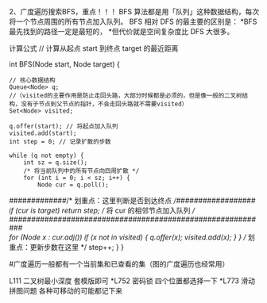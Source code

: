 2、广度遍历搜索BFS，重点！！！
BFS 算法都是用「队列」这种数据结构，每次将一个节点周围的所有节点加入队列。
BFS 相对 DFS 的最主要的区别是：
*BFS 最先找到的路径一定是最短的，
*但代价就是空间复杂度比 DFS 大很多。


计算公式
// 计算从起点 start 到终点 target 的最近距离

  int BFS(Node start, Node target) {

    // 核心数据结构
    Queue<Node> q; 
    //（visited的主要作用是防止走回头路，大部分时候都是必须的，但是像一般的二叉树结构，没有子节点到父节点的指针，不会走回头路就不需要visited）
    Set<Node> visited; 
    
    q.offer(start); // 将起点加入队列
    visited.add(start);
    int step = 0; // 记录扩散的步数
    
    while (q not empty) {
        int sz = q.size();
        /* 将当前队列中的所有节点向四周扩散 */
        for (int i = 0; i < sz; i++) {
            Node cur = q.poll();
#############/* 划重点：这里判断是否到达终点 */##################
            if (cur is target)
                return step;
            /* 将 cur 的相邻节点加入队列 */
 ###########################################################          
            for (Node x : cur.adj())
                if (x not in visited) {
                    q.offer(x);
                    visited.add(x);
                }
        }
        /* 划重点：更新步数在这里 */
        step++;
    }
}

#广度遍历一般都有一个当前集和已查看的集（图的广度遍历也经常用）

L111  二叉树最小深度  套模版即可
*L752  密码锁  四个位置都选择一下
*L773  滑动拼图问题  各种可移动的可能都记下来


